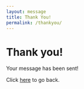```yaml
---
layout: message
title: Thank You!
permalink: /thankyou/
---
```


# Thank you!

Your message has been sent!

Click [here](https://www.meka.la) to go back.
